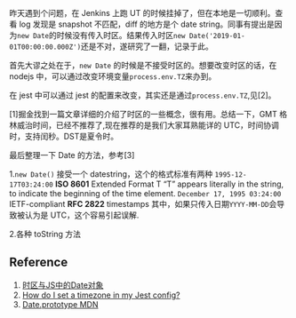 昨天遇到个问题，在 Jenkins 上跑 UT 的时候挂掉了，但在本地是一切顺利。查看 log 发现是 snapshot 不匹配，diff 的地方是个 date string。同事有提出是因为`new Date`的时候没有传入时区。结果传入时区`new Date('2019-01-01T00:00:00.000Z')`还是不对，遂研究了一翻，记录于此。

首先大谬之处在于，`new Date` 的时候是不接受时区的。想要改变时区的话，在 nodejs 中，可以通过改变环境变量`process.env.TZ`来办到。

在 jest 中可以通过 jest 的配置来改变，其实还是通过`process.env.TZ`,见[2]。

[1]掘金找到一篇文章详细的介绍了时区的一些概念，很有用。总结一下，GMT 格林威治时间，已经不推荐了,现在推荐的是我们大家耳熟能详的 UTC，时间协调时，支持闰秒。DST是夏令时。

最后整理一下 Date 的方法，参考[3]    

1.`new Date()` 接受一个 datestring，这个的格式标准有两种
`1995-12-17T03:24:00` **ISO 8601** Extended Format
T “T” appears literally in the string, to indicate the beginning of the time element.
`December 17, 1995 03:24:00` IETF-compliant **RFC 2822** timestamps 
其中，如果只传入日期`YYYY-MM-DD`会导致被认为是 UTC，这个容易引起误解.   

2.各种 toString 方法

## Reference
1. [时区与JS中的Date对象
](https://juejin.im/post/5d23ef766fb9a07ea5681378)
2. [How do I set a timezone in my Jest config?](https://stackoverflow.com/questions/56261381/how-do-i-set-a-timezone-in-my-jest-config)
3. [Date.prototype MDN](https://developer.mozilla.org/en-US/docs/Web/JavaScript/Reference/Global_Objects/Date/toLocaleString)